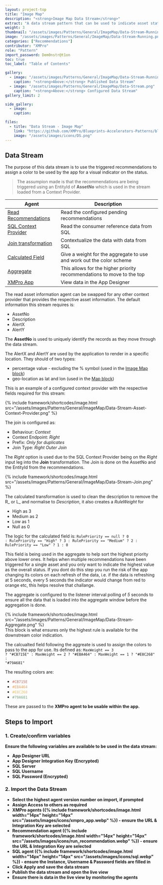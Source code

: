 ```yaml
---
layout: project-top
title: "Image Map"
description: "<strong>Image Map Data Stream</strong>"
extract: "A data stream pattern that can be used to indicate asset status using recommendations and the data from recommendations."
weight: 3
thumbnail: "/assets/images/Patterns/General/ImageMap/Data-Stream-Running.png"
image: "/assets/images/Patterns/General/ImageMap/Data-Stream-Running.png"
categories: ["Recommendations"]
contributor: "XMPro"
role: "Pattern"
import_password: Dem0nstr@t1on
toc: true
toc_label: "Table of Contents"

gallery:
  - image: "/assets/images/Patterns/General/ImageMap/Data-Stream-Running.png"
    caption: "<strong>Above:</strong> Published Data Stream"
  - image: "/assets/images/Patterns/General/ImageMap/Data-Stream.png"
    caption: "<strong>Above:</strong> Configured Data Stream"
gallery_limit: 2

side_gallery:
  - image: 
    caption: 

files:
  - title: "Data Stream - Image Map"
    link: "https://github.com/XMPro/Blueprints-Accelerators-Patterns/blob/master/Patterns/General/ImageMap/Image%20Map%20Pattern.xuc"
    image: "/assets/images/icons/DS.png"
---
```


## Data Stream

The purpose of this data stream is to use the triggered recommendations to assign a color to be used by the app for a visual indicator on the status.  

> The assumpion made is that the recommendations are being triggered using an EntityId of <strong>AssetNo</strong> which is used in the stream loaded from a Context Provider.

| Agent                                  | Description                                                  |
| -------------------------------------- | ------------------------------------------------------------ |
| [Read Recommendations](https://xmpro.gitbook.io/read-recommendation/) | Read the configured pending recommendations |
| [SQL Context Provider](https://xmpro.gitbook.io/azure-sql/) | Read the consumer reference data from SQL |
| [Join transformation](https://xmpro.gitbook.io/join/) | Contextualize the data with data from SQL |
| [Calculated Field](https://xmpro.gitbook.io/calculated-field/) | Give a weight for the aggregate to use and work out the color scheme |
| [Aggregate](https://xmpro.gitbook.io/aggregate/) | This allows for the higher priority recommendations to move to the top |
| [XMPro App](https://xmpro.gitbook.io/xmpro-app/) | View data in the App Designer |

The read asset information agent can be swapped for any other context provider that provides the respective asset information.  The default information this stream requires is:
- AssetNo
- Description
- AlertX
- AlertY

The <strong>AssetNo</strong> is used to uniquely identify the records as they move through the data stream.

The AlertX and AlertY are used by the application to render in a specific location. They should of two types:
- percentage value - excluding the % symbol (used in the [Image Map block](https://documentation.xmpro.com/blocks-toolbox/visualizations/image-map))
- geo-location as lat and lon (used in the [Map block](https://documentation.xmpro.com/blocks-toolbox/visualizations/map))

This is an example of a configured context provider with the respective fields required for this stream:
<div class="inline_image">{% include framework/shortcodes/image.html src="/assets/images/Patterns/General/ImageMap/Data-Stream-Asset-Context-Provider.png" %}</div>

The join is configured as:
- Behaviour: *Context*
- Context Endpoint: *Right*
- Prefix: *Only for duplicates*
- Join Type: *Right Outer Join*

The *Right* option is used due to the SQL Context Provider being on the *Right* input leg into the <strong>Join</strong> transformation.  The Join is done on the AssetNo and the EntityId from the recommendations.
<div class="inline_image">{% include framework/shortcodes/image.html src="/assets/images/Patterns/General/ImageMap/Data-Stream-Join.png" %}</div>

The calculated transformation is used to clean the description to remove the R_ or L_ and normalise to *Description*, it also creates a *RuleWeight* for 
- High as 3
- Medium as 2
- Low as 1
- Null as 0

The logic for the calculated field is: 
<code>RulePriority == null ? 0 : RulePriority == "High" ? 3 : RulePriority == "Medium" ? 2 : RulePriority == "Low" ? 1 : 0</code>

This field is being used in the aggregate to help sort the highest priority above lower ones.  It helps when multiple recommendations have been triggered for a single asset and you only want to indicate the highest value as the overall status.  If you dont do this step you run the risk of the app changing its colors on each refresh of the data, i.e. if the data is refreshing at 5 seconds, every 5 seconds the indicator would change from red to orange etc, this helps resolve that challange.

The aggregate is configured to the listener interval polling of *5* seconds to ensure all the data that is loaded into the aggregate window before the aggregation is done.
<div class="inline_image">{% include framework/shortcodes/image.html src="/assets/images/Patterns/General/ImageMap/Data-Stream-Aggregate.png" %}</div>
This block is what ensures only the highest rule is available for the downstream color indication.

The calcualted field following the aggreate is used to assign the colors to pass to the app for use.  Its defined as:
<code>MaxWeight == 3 ? "#CB715E" : MaxWeight == 2 ? "#EBA464" : MaxWeight == 1 ? "#E8C268" : "#79A681"</code>

The resulting colors are:

- <code style="color:#CB715E">#CB715E</code>
- <code style="color:#EBA464">#EBA464</code> 
- <code style="color:#E8C268">#E8C268</code> 
- <code style="color:#79A681">#79A681</code> 

These are passed to the <strong>XMPro agent to be usable within the app.

## Steps to Import

### 1. Create/confirm variables
Ensure the following variables are available to be used in the data stream:

- App Designer URL
- App Designer Integration Key <strong>(Encrypted)</strong>
- SQL Server
- SQL Username
- SQL Password <strong>(Encrypted)</strong>

### 2. Import the Data Stream

- Select the highest agent version number on import, if prompted
- Assign Access to others as required
- <strong>XMPro agents</strong> ({% include framework/shortcodes/image.html width="14px" height="14px" src="/assets/images/icons/xmpro_app.webp" %}) - ensure the URL & Integration Key are selected
- <strong>Recommendation agent</strong> ({% include framework/shortcodes/image.html width="14px" height="14px" src="/assets/images/icons/run_recommendation.webp" %}) - ensure the URL & Integration Key are selected
- <strong>SQL agent</strong> ({% include framework/shortcodes/image.html width="14px" height="14px" src="/assets/images/icons/sql.webp" %}) - ensure the Instance, Username & Password fields are filled in
- Click Apply and save the data stream
- Publish the data stream and open the live view
- Ensure there is data in the live view by monitoring the agents
